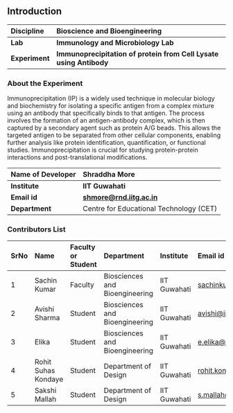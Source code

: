 ## Introduction

<b>Discipline | <b>Bioscience and Bioengineering
:--|:--|
<b> Lab | <b> Immunology and Microbiology Lab
<b> Experiment|     <b> Immunoprecipitation of protein from Cell Lysate using Antibody

### About the Experiment 

Immunoprecipitation (IP) is a widely used technique in molecular biology and biochemistry for isolating a specific antigen from a complex mixture using an antibody that specifically binds to that antigen. The process involves the formation of an antigen-antibody complex, which is then captured by a secondary agent such as protein A/G beads. This allows the targeted antigen to be separated from other cellular components, enabling further analysis like protein identification, quantification, or functional studies. Immunoprecipitation is crucial for studying protein-protein interactions and post-translational modifications.


<b>Name of Developer | <b> Shraddha More 
:--|:--|
<b> Institute | <b>  IIT Guwahati
<b> Email id|     <b>  shmore@rnd.iitg.ac.in
<b> Department |  Centre for Educational Technology (CET) 

### Contributors List

SrNo | Name | Faculty or Student | Department| Institute | Email id
:--|:--|:--|:--|:--|:--|
1 | Sachin Kumar | Faculty | Biosciences and Bioengineering | IIT Guwahati | sachinku@iitg.ac.in
2 | Avishi Sharma | Student | Biosciences and Bioengineering | IIT Guwahati | avishi@iitg.ac.in
3 | Elika | Student | Biosciences and Bioengineering | IIT Guwahati | e.elika@iitg.ac.in
4 | Rohit Suhas Kondaye | Student | Department of Design | IIT Guwahati | rohit.kondaye@iitg.ac.in
5 | Sakshi Mallah | Student | Department of Design | IIT Guwahati | s.mallah@iitg.ac.in